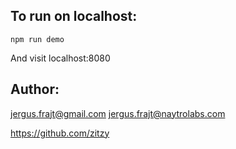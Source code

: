 ## To run on localhost:

    npm run demo

And visit localhost:8080

## Author:

jergus.frajt@gmail.com
jergus.frajt@naytrolabs.com

https://github.com/zitzy
